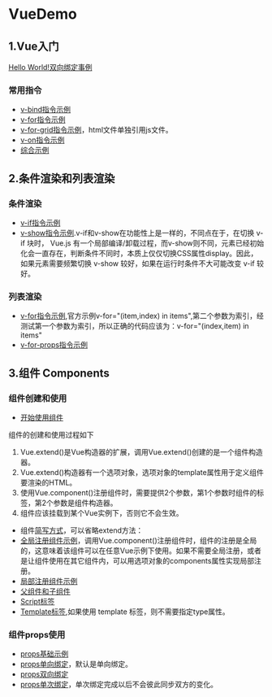 # VueDemo
## 1.Vue入门
[Hello World!双向绑定事例](https://tzdk.github.io/VueDemo/01.Start/index.html)
### 常用指令
- [v-bind指令示例](https://tzdk.github.io/VueDemo/01.Start/v-bind.html)
- [v-for指令示例](https://tzdk.github.io/VueDemo/01.Start/v-for.html)
- [v-for-grid指令示例](https://tzdk.github.io/VueDemo/01.Start/v-for-grid.html)，html文件单独引用js文件。
- [v-on指令示例](https://tzdk.github.io/VueDemo/01.Start/v-on.html)
- [综合示例](https://tzdk.github.io/VueDemo/01.Start/simple-demo.html)

## 2.条件渲染和列表渲染
### 条件渲染
- [v-if指令示例](https://tzdk.github.io/VueDemo/02.ConditionalRendering/v-if.html)
- [v-show指令示例](https://tzdk.github.io/VueDemo/02.ConditionalRendering/v-show.html).v-if和v-show在功能性上是一样的，不同点在于，在切换 v-if 块时， Vue.js 有一个局部编译/卸载过程，而v-show则不同，元素已经初始化会一直存在，判断条件不同时，本质上仅仅切换CSS属性display。因此，如果元素需要频繁切换 v-show 较好，如果在运行时条件不大可能改变 v-if 较好。

### 列表渲染
- [v-for指令示例](https://tzdk.github.io/VueDemo/02.ConditionalRendering/v-for-demo.html),官方示例v-for="(item,index) in items",第二个参数为索引，经测试第一个参数为索引，所以正确的代码应该为：v-for="(index,item) in items"
- [v-for-props指令示例](https://tzdk.github.io/VueDemo/02.ConditionalRendering/v-for.html)

## 3.组件 Components
### 组件创建和使用
- [开始使用组件](https://tzdk.github.io/VueDemo/03.Components/simple-demo.html)

组件的创建和使用过程如下

1. Vue.extend()是Vue构造器的扩展，调用Vue.extend()创建的是一个组件构造器。 
2. Vue.extend()构造器有一个选项对象，选项对象的template属性用于定义组件要渲染的HTML。 
3. 使用Vue.component()注册组件时，需要提供2个参数，第1个参数时组件的标签，第2个参数是组件构造器。 
4. 组件应该挂载到某个Vue实例下，否则它不会生效。

- 组件[简写方式](https://tzdk.github.io/VueDemo/03.Components/simple-demo-another.html)，可以省略extend方法：
- [全局注册组件示例](https://tzdk.github.io/VueDemo/03.Components/global-registration.html)，调用Vue.component()注册组件时，组件的注册是全局的，这意味着该组件可以在任意Vue示例下使用。如果不需要全局注册，或者是让组件使用在其它组件内，可以用选项对象的components属性实现局部注册。
- [局部注册组件示例](https://tzdk.github.io/VueDemo/03.Components/local-registration.html)
- [父组件和子组件](https://tzdk.github.io/VueDemo/03.Components/parent-child-components.html)
- [Script标签](https://tzdk.github.io/VueDemo/03.Components/script-tag.html)
- [Template标签](https://tzdk.github.io/VueDemo/03.Components/template-tag.html),如果使用 template 标签，则不需要指定type属性。

### 组件props使用
- [props基础示例](https://tzdk.github.io/VueDemo/03.Components/props-simple-demo.html)
- [props单向绑定](https://tzdk.github.io/VueDemo/03.Components/single-bind-props.html)，默认是单向绑定。
- [props双向绑定](https://tzdk.github.io/VueDemo/03.Components/double-bind-props.html)
- [props单次绑定](https://tzdk.github.io/VueDemo/03.Components/once-bind-props.html)，单次绑定完成以后不会彼此同步双方的变化。
